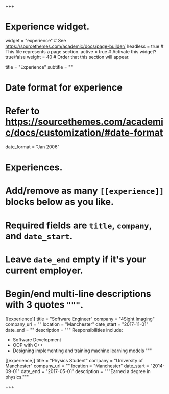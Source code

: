 +++
# Experience widget.
widget = "experience"  # See https://sourcethemes.com/academic/docs/page-builder/
headless = true  # This file represents a page section.
active = true  # Activate this widget? true/false
weight = 40  # Order that this section will appear.

title = "Experience"
subtitle = ""

# Date format for experience
#   Refer to https://sourcethemes.com/academic/docs/customization/#date-format
date_format = "Jan 2006"

# Experiences.
#   Add/remove as many `[[experience]]` blocks below as you like.
#   Required fields are `title`, `company`, and `date_start`.
#   Leave `date_end` empty if it's your current employer.
#   Begin/end multi-line descriptions with 3 quotes `"""`.
[[experience]]
  title = "Software Engineer"
  company = "4Sight Imaging"
  company_url = ""
  location = "Manchester"
  date_start = "2017-11-01"
  date_end = ""
  description = """
  Responsibilities include:
  
  * Software Development
  * OOP with C++
  * Designing implementing and training machine learning models
  """

[[experience]]
  title = "Physics Student"
  company = "University of Manchester"
  company_url = ""
  location = "Manchester"
  date_start = "2014-09-01"
  date_end = "2017-05-01"
  description = """Earned a degree in physics."""

+++
